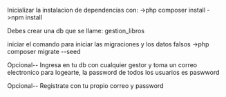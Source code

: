 Inicializar la instalacion de dependencias con:
->php composer install
->npm install

Debes crear una db que se llame: gestion_libros

iniciar el comando para iniciar las migraciones y los datos falsos
->php composer migrate --seed

Opcional--
Ingresa en tu db con cualquier gestor y toma un correo electronico para logearte, la password de todos los usuarios es
paswword

Opcional--
Registrate con tu propio correo y password
